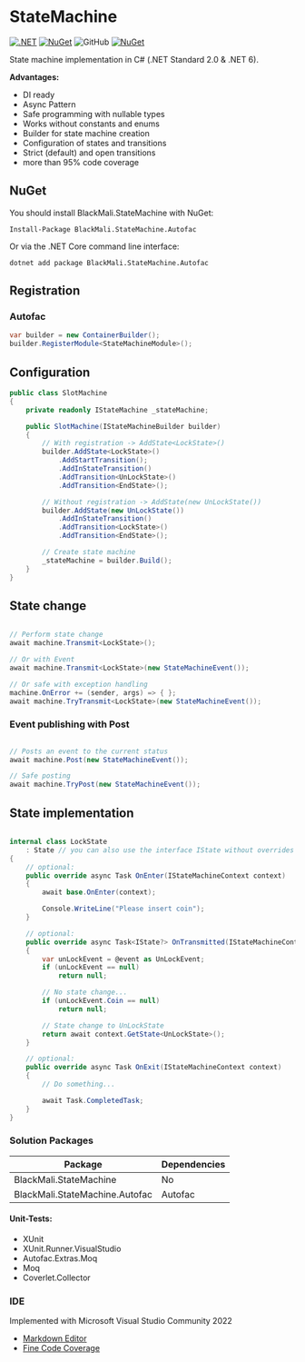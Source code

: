 # StateMachine

[![.NET](https://github.com/blackmali/StateMachine/actions/workflows/ci.yml/badge.svg)](https://github.com/blackmali/StateMachine/actions/workflows/ci.yml)
[![NuGet](https://img.shields.io/nuget/vpre/BlackMali.StateMachine.svg)](https://www.nuget.org/packages/BlackMali.StateMachine)
![GitHub](https://img.shields.io/github/license/blackmali/statemachine)
[![NuGet](https://img.shields.io/nuget/dt/BlackMali.StateMachine.svg)](https://www.nuget.org/packages/BlackMali.StateMachine) 

State machine implementation in C# (.NET Standard 2.0 & .NET 6).

**Advantages:**
- DI ready
- Async Pattern
- Safe programming with nullable types
- Works without constants and enums
- Builder for state machine creation
- Configuration of states and transitions
- Strict (default) and open transitions
- more than 95% code coverage

## NuGet

You should install BlackMali.StateMachine with NuGet:
	
	Install-Package BlackMali.StateMachine.Autofac

Or via the .NET Core command line interface:

	dotnet add package BlackMali.StateMachine.Autofac

## Registration
### Autofac
```csharp
var builder = new ContainerBuilder();
builder.RegisterModule<StateMachineModule>();
```

## Configuration

```csharp
public class SlotMachine
{
	private readonly IStateMachine _stateMachine;

	public SlotMachine(IStateMachineBuilder builder)
	{
		// With registration -> AddState<LockState>()
		builder.AddState<LockState>()
			.AddStartTransition();
			.AddInStateTransition()
			.AddTransition<UnLockState>()
			.AddTransition<EndState>();

		// Without registration -> AddState(new UnLockState())
		builder.AddState(new UnLockState())
			.AddInStateTransition()
			.AddTransition<LockState>()
			.AddTransition<EndState>();

		// Create state machine
		_stateMachine = builder.Build();
	}
}
```

## State change

```csharp

// Perform state change
await machine.Transmit<LockState>();

// Or with Event
await machine.Transmit<LockState>(new StateMachineEvent());

// Or safe with exception handling
machine.OnError += (sender, args) => { };
await machine.TryTransmit<LockState>(new StateMachineEvent());

```

### Event publishing with Post

```csharp

// Posts an event to the current status
await machine.Post(new StateMachineEvent());

// Safe posting
await machine.TryPost(new StateMachineEvent());

```

## State implementation

```csharp

internal class LockState 
	: State // you can also use the interface IState without overrides
{
	// optional:
	public override async Task OnEnter(IStateMachineContext context)
	{
		await base.OnEnter(context);

		Console.WriteLine("Please insert coin");
	}

	// optional:
	public override async Task<IState?> OnTransmitted(IStateMachineContext context, StateMachineEvent @event)
	{
		var unLockEvent = @event as UnLockEvent;
		if (unLockEvent == null)
			return null;

		// No state change...
		if (unLockEvent.Coin == null)
			return null;

		// State change to UnLockState
		return await context.GetState<UnLockState>();
	}

	// optional:
	public override async Task OnExit(IStateMachineContext context)
	{
		// Do something...

		await Task.CompletedTask;
	}
}

```

### Solution Packages

|Package|Dependencies|
|-|-|
|BlackMali.StateMachine|No|
|BlackMali.StateMachine.Autofac|Autofac|

#### Unit-Tests:
- XUnit
- XUnit.Runner.VisualStudio
- Autofac.Extras.Moq
- Moq
- Coverlet.Collector

### IDE
Implemented with Microsoft Visual Studio Community 2022

- [Markdown Editor](https://github.com/MadsKristensen/MarkdownEditor2022)
- [Fine Code Coverage](https://marketplace.visualstudio.com/items?itemName=FortuneNgwenya.FineCodeCoverage)